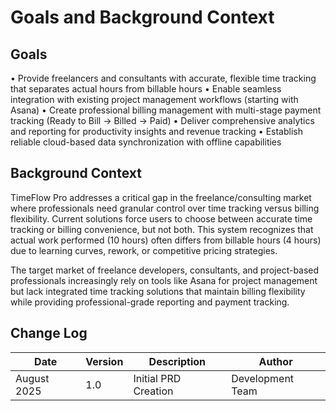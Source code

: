 # Goals and Background Context

## Goals

• Provide freelancers and consultants with accurate, flexible time tracking that separates actual hours from billable hours
• Enable seamless integration with existing project management workflows (starting with Asana)
• Create professional billing management with multi-stage payment tracking (Ready to Bill → Billed → Paid)
• Deliver comprehensive analytics and reporting for productivity insights and revenue tracking
• Establish reliable cloud-based data synchronization with offline capabilities

## Background Context

TimeFlow Pro addresses a critical gap in the freelance/consulting market where professionals need granular control over time tracking versus billing flexibility. Current solutions force users to choose between accurate time tracking or billing convenience, but not both. This system recognizes that actual work performed (10 hours) often differs from billable hours (4 hours) due to learning curves, rework, or competitive pricing strategies.

The target market of freelance developers, consultants, and project-based professionals increasingly rely on tools like Asana for project management but lack integrated time tracking solutions that maintain billing flexibility while providing professional-grade reporting and payment tracking.

## Change Log

| Date        | Version | Description          | Author           |
| ----------- | ------- | -------------------- | ---------------- |
| August 2025 | 1.0     | Initial PRD Creation | Development Team |
